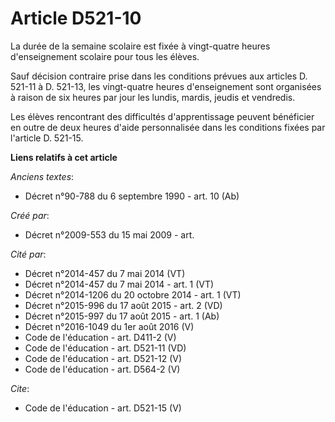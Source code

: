 # Article D521-10

La durée de la semaine scolaire est fixée à vingt-quatre heures d'enseignement scolaire pour tous les élèves. 

Sauf décision contraire prise dans les conditions prévues aux articles D. 521-11 à D. 521-13, les vingt-quatre heures
d'enseignement sont organisées à raison de six heures par jour les lundis, mardis, jeudis et vendredis. 

Les élèves rencontrant des difficultés d'apprentissage peuvent bénéficier en outre de deux heures d'aide personnalisée dans
les conditions fixées par l'article D. 521-15.

**Liens relatifs à cet article**

_Anciens textes_:

  - Décret n°90-788 du 6 septembre 1990 - art. 10 (Ab)

_Créé par_:

  - Décret n°2009-553 du 15 mai 2009 - art.

_Cité par_:

  - Décret n°2014-457 du 7 mai 2014 (VT)
  - Décret n°2014-457 du 7 mai 2014 - art. 1 (VT)
  - Décret n°2014-1206 du 20 octobre 2014 - art. 1 (VT)
  - Décret n°2015-996 du 17 août 2015 - art. 2 (VD)
  - Décret n°2015-997 du 17 août 2015 - art. 1 (Ab)
  - Décret n°2016-1049 du 1er août 2016 (V)
  - Code de l'éducation - art. D411-2 (V)
  - Code de l'éducation - art. D521-11 (VD)
  - Code de l'éducation - art. D521-12 (V)
  - Code de l'éducation - art. D564-2 (V)

_Cite_:

  - Code de l'éducation - art. D521-15 (V)
